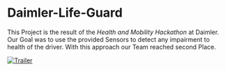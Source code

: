 # Daimler-Life-Guard

This Project is the result of the *Health and Mobility Hackathon* at Daimler. Our Goal was to use the provided Sensors to detect any impairment to health of the driver. With this approach our Team reached second Place.

[![Trailer](http://img.youtube.com/vi/ZGWxUEJU4wk/0.jpg)](http://www.youtube.com/watch?v=ZGWxUEJU4wk)
